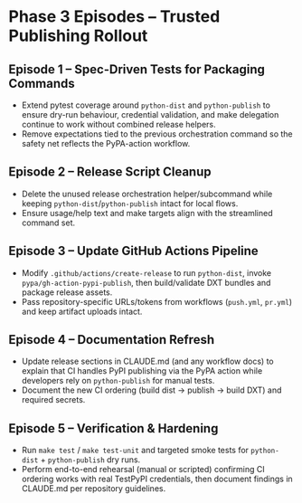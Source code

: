 <!-- markdownlint-disable MD013 MD025 -->
# Phase 3 Episodes – Trusted Publishing Rollout

## Episode 1 – Spec-Driven Tests for Packaging Commands
- Extend pytest coverage around `python-dist` and `python-publish` to ensure dry-run behaviour, credential validation, and make delegation continue to work without combined release helpers.
- Remove expectations tied to the previous orchestration command so the safety net reflects the PyPA-action workflow.

## Episode 2 – Release Script Cleanup
- Delete the unused release orchestration helper/subcommand while keeping `python-dist`/`python-publish` intact for local flows.
- Ensure usage/help text and make targets align with the streamlined command set.

## Episode 3 – Update GitHub Actions Pipeline
- Modify `.github/actions/create-release` to run `python-dist`, invoke `pypa/gh-action-pypi-publish`, then build/validate DXT bundles and package release assets.
- Pass repository-specific URLs/tokens from workflows (`push.yml`, `pr.yml`) and keep artifact uploads intact.

## Episode 4 – Documentation Refresh
- Update release sections in CLAUDE.md (and any workflow docs) to explain that CI handles PyPI publishing via the PyPA action while developers rely on `python-publish` for manual tests.
- Document the new CI ordering (build dist → publish → build DXT) and required secrets.

## Episode 5 – Verification & Hardening
- Run `make test` / `make test-unit` and targeted smoke tests for `python-dist` + `python-publish` dry runs.
- Perform end-to-end rehearsal (manual or scripted) confirming CI ordering works with real TestPyPI credentials, then document findings in CLAUDE.md per repository guidelines.
